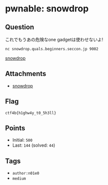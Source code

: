 # pwnable: snowdrop
## Question
これでもうあの危険なone gadgetは使わせないよ!

```
nc snowdrop.quals.beginners.seccon.jp 9002
```

[snowdrop](files)

## Attachments
- [snowdrop](files)

## Flag
```
ctf4b{h1ghw4y_t0_5h3ll}
```

## Points
- Initial: `500`
- Last: `144` (solved: `44`)

## Tags
- `author:n01e0`
- `medium`
    